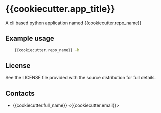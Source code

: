# {{cookiecutter.app_title}}

A cli based python application named {{cookiecutter.repo_name}}

## Example usage

```bash
    {{cookiecutter.repo_name}} -h
```

## License

See the LICENSE file provided with the source distribution for full details.

## Contacts

* {{cookiecutter.full_name}} <{{cookiecutter.email}}>
